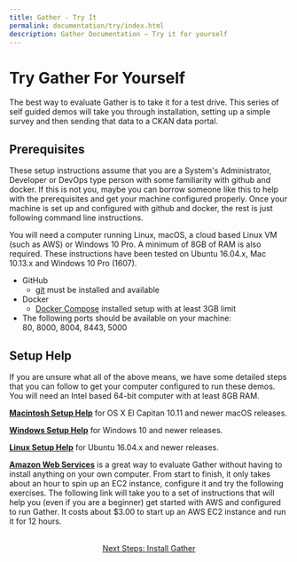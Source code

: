 ```yaml
---
title: Gather - Try It
permalink: documentation/try/index.html
description: Gather Documentation – Try it for yourself
---
```


# Try Gather For Yourself

The best way to evaluate Gather is to take it for a test drive.  This series of self guided demos will take you through installation, setting up a simple survey and then sending that data to a CKAN data portal.  

## Prerequisites
These setup instructions assume that you are a System's Administrator, Developer or DevOps type person with some familiarity with github and docker.  If this is not you, maybe you can borrow someone like this to help with the prerequisites and get your machine configured properly.  Once your machine is set up and configured with github and docker, the rest is just following command line instructions.

You will need a computer running Linux, macOS, a cloud based Linux VM (such as AWS) or Windows 10 Pro.  A minimum of 8GB of RAM is also required.  These instructions have been tested on Ubuntu 16.04.x, Mac 10.13.x and Windows 10 Pro (1607).

- GitHub
    - [git](https://git-scm.com/) must be installed and available
- Docker
    - [Docker Compose](https://docs.docker.com/compose/) installed setup with at least 3GB limit
- The following ports should be available on your machine:  
80, 8000, 8004, 8443, 5000

## Setup Help
If you are unsure what all of the above means, we have some detailed steps that you can follow to get your computer configured to run these demos.  You will need an Intel based 64-bit computer with at least 8GB RAM.

**[Macintosh Setup Help](http://aether.ehealthafrica.org/documentation/try/setup-mac)** for OS X El Capitan 10.11 and newer macOS releases.

**[Windows Setup Help](http://aether.ehealthafrica.org/documentation/try/setup-windows)** for Windows 10 and newer releases.

**[Linux Setup Help](http://aether.ehealthafrica.org/documentation/try/setup-windows)** for Ubuntu 16.04.x and newer releases.

**[Amazon Web Services](http://aether.ehealthafrica.org/documentation/try/setup-aws)** is a great way to evaluate Gather without having to install anything on your own computer.  From start to finish, it only takes about an hour to spin up an EC2 instance, configure it and try the following exercises.  The following link will take you to a set of instructions that will help you (even if you are a beginner) get started with AWS and configured to run Gather.  It costs about $3.00 to start up an AWS EC2 instance and run it for 12 hours.

<div style="margin-top: 2rem; text-align: center"><a href="install">Next Steps: Install Gather</a></div>
